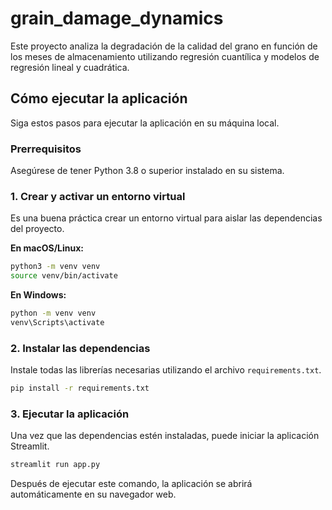 # grain_damage_dynamics

Este proyecto analiza la degradación de la calidad del grano en función de los meses de almacenamiento utilizando regresión cuantílica y modelos de regresión lineal y cuadrática.

## Cómo ejecutar la aplicación

Siga estos pasos para ejecutar la aplicación en su máquina local.

### Prerrequisitos

Asegúrese de tener Python 3.8 o superior instalado en su sistema.

### 1. Crear y activar un entorno virtual

Es una buena práctica crear un entorno virtual para aislar las dependencias del proyecto.

**En macOS/Linux:**
```bash
python3 -m venv venv
source venv/bin/activate
```

**En Windows:**
```bash
python -m venv venv
venv\Scripts\activate
```

### 2. Instalar las dependencias

Instale todas las librerías necesarias utilizando el archivo `requirements.txt`.

```bash
pip install -r requirements.txt
```

### 3. Ejecutar la aplicación

Una vez que las dependencias estén instaladas, puede iniciar la aplicación Streamlit.

```bash
streamlit run app.py
```

Después de ejecutar este comando, la aplicación se abrirá automáticamente en su navegador web.